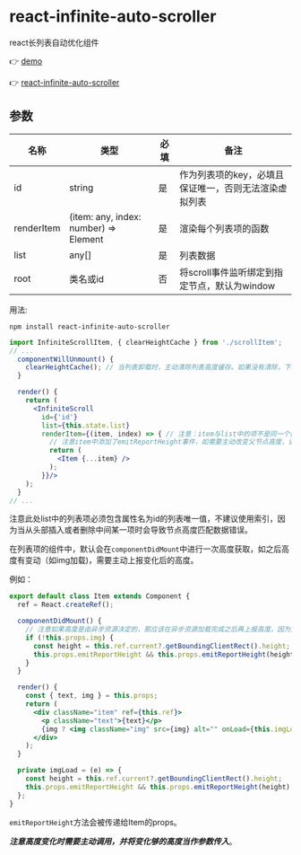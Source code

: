 # react-infinite-auto-scroller

react长列表自动优化组件

👉 [demo](https://github.com/sansui-orz/react-infinite-auto-scroller/examples)

👉 [react-infinite-auto-scroller](https://github.com/sansui-orz/react-infinite-auto-scroller)

## 参数

| 名称 | 类型 | 必填 | 备注 |
| -- | -- | -- | -- |
| id | string | 是 | 作为列表项的key，必填且保证唯一，否则无法渲染虚拟列表 |
| renderItem | (item: any, index: number) => Element | 是 | 渲染每个列表项的函数 |
| list | any[] | 是 | 列表数据 |
| root | 类名或id | 否 | 将scroll事件监听绑定到指定节点，默认为window |

用法:

`npm install react-infinite-auto-scroller`

```jsx
import InfiniteScrollItem, { clearHeightCache } from './scrollItem';
// ...
  componentWillUnmount() {
    clearHeightCache(); // 当列表卸载时，主动清除列表高度缓存。如果没有清除，下次加载此列表时可以直接使用该高度缓存，跳过获取高度逻辑。
  }

  render() {
    return (
      <InfiniteScroll
        id={'id'}
        list={this.state.list}
        renderItem={(item, index) => { // 注意：item与list中的项不是同一个值，而是通过浅拷贝之后的列表项
          // 注意item中添加了emitReportHeight事件，如需要主动改变父节点高度，请在改变的组件内手动调用
          return (
            <Item {...item} />
          );
        }}/>
    );
  }
// ...
```

注意此处list中的列表项必须包含属性名为id的列表唯一值，不建议使用索引，因为当从头部插入或者删除中间某一项时会导致节点高度匹配数据错误。

在列表项的组件中，默认会在`componentDidMount`中进行一次高度获取，如之后高度有变动（如img加载)，需要主动上报变化后的高度。

例如：

```jsx
export default class Item extends Component {
  ref = React.createRef();

  componentDidMount() {
    // 注意如果高度是由异步资源决定的，那应该在异步资源加载完成之后再上报高度，因为高度一旦上报，如果此时元素未在可视区域，该元素就会被合并为一个空节点
    if (!this.props.img) {
      const height = this.ref.current?.getBoundingClientRect().height;
      this.props.emitReportHeight && this.props.emitReportHeight(height); // 注意didMount时一定要传height，因为此时父节点的ref还没有绑定元素，无法获取高度
    }
  }

  render() {
    const { text, img } = this.props;
    return (
      <div className="item" ref={this.ref}>
        <p className="text">{text}</p>
        {img ? <img className="img" src={img} alt="" onLoad={this.imgLoad}/> : null}
      </div>
    );
  }

  private imgLoad = (e) => {
    const height = this.ref.current?.getBoundingClientRect().height;
    this.props.emitReportHeight && this.props.emitReportHeight(height); // 这里高度变化后主动上报高度。
  };
}
```

`emitReportHeight`方法会被传递给Item的props。

 ***注意高度变化时需要主动调用，并将变化够的高度当作参数传入***。
